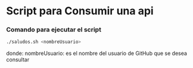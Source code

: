 # Script para Consumir una api

### Comando para ejecutar el script
```bash
./saludos.sh <nombreUsuario>
```

donde: 
	nombreUsuario: es el nombre del usuario de GitHub que se desea consultar
